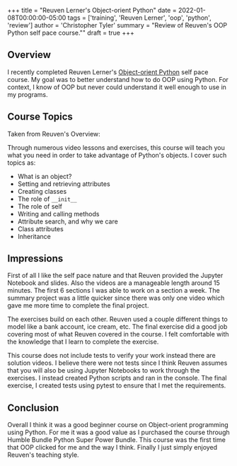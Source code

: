 +++
title = "Reuven Lerner's Object-orient Python"
date = 2022-01-08T00:00:00-05:00
tags = ['training', 'Reuven Lerner', 'oop', 'python', 'review']
author = 'Christopher Tyler'
summary = "Review of Reuven's OOP Python self pace course.""
draft = true
+++

## Overview

I recently completed Reuven Lerner's
[Object-orient Python](https://store.lerner.co.il/object-oriented-python) self
pace course.
My goal was to better understand how to do OOP using Python.
For context, I know of OOP but never could understand it well enough to use in
my programs.

## Course Topics

Taken from Reuven's Overview:

Through numerous video lessons and exercises, this course will teach you what
you need in order to take advantage of Python's objects. I cover such topics
as:

- What is an object?
- Setting and retrieving attributes
- Creating classes
- The role of `__init__`
- The role of self
- Writing and calling methods
- Attribute search, and why we care
- Class attributes
- Inheritance

## Impressions

First of all I like the self pace nature and that Reuven provided the Jupyter
Notebook and slides.
Also the videos are a manageable length around 15 minutes.
The first 6 sections I was able to work on a section a week.
The summary project was a little quicker since there was only one video which
gave me more time to complete the final project.

The exercises build on each other.
Reuven used a couple different things to model like a bank account, ice cream,
etc.
The final exercise did a good job covering most of what Reuven covered in the
course.
I felt comfortable with the knowledge that I learn to complete the exercise.

This course does not include tests to verify your work instead there are
solution videos.
I believe there were not tests since I think Reuven assumes that you will
also be using Jupyter Notebooks to work through the exercises.
I instead created Python scripts and ran in the console.
The final exercise, I created tests using pytest to ensure that I met the
requirements.

## Conclusion

Overall I think it was a good beginner course on Object-orient programming
using Python.
For me it was a good value as I purchased the course through Humble Bundle
Python Super Power Bundle.
This course was the first time that OOP clicked for me and the way I think.
Finally I just simply enjoyed Reuven's teaching style.
